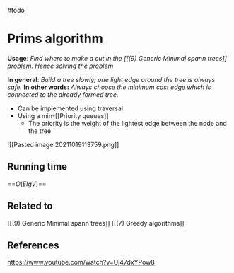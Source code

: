 #todo 

# Prims algorithm
**Usage**: *Find where to make a cut in the [[(9) Generic Minimal spann trees]] problem. Hence solving the problem*

**In general**: *Build a tree slowly; one light edge around the tree is always safe.*
**In other words:** *Always choose the minimum cost edge which is connected to the already formed tree.*

- Can be implemented using traversal
- Using a min-[[Priority queues]]
	- The priority is the weight of the lightest edge between the node and the tree

![[Pasted image 20211019113759.png]]

## Running time
==$O(ElgV)$==

## Related to
[[(9) Generic Minimal spann trees]]
[[(7) Greedy algorithms]]

## References
https://www.youtube.com/watch?v=Uj47dxYPow8